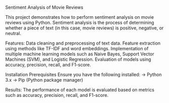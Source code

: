 Sentiment Analysis of Movie Reviews

This project demonstrates how to perform sentiment analysis on movie reviews using Python. Sentiment analysis is the process of determining whether a piece of text (in this case, movie reviews) is positive, negative, or neutral.

Features:
Data cleaning and preprocessing of text data.
Feature extraction using methods like TF-IDF and word embeddings.
Implementation of multiple machine learning models such as Naive Bayes, Support Vector Machines (SVM), and Logistic Regression.
Evaluation of models using accuracy, precision, recall, and F1-score.

Installation
Prerequisites
Ensure you have the following installed:
-> Python 3.x
-> Pip (Python package manager)

Results:
The performance of each model is evaluated based on metrics such as accuracy, precision, recall, and F1-score. 
